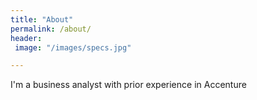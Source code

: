 ```yaml
---
title: "About"
permalink: /about/
header:
 image: "/images/specs.jpg"

---
```


I'm a business analyst with prior experience in Accenture
